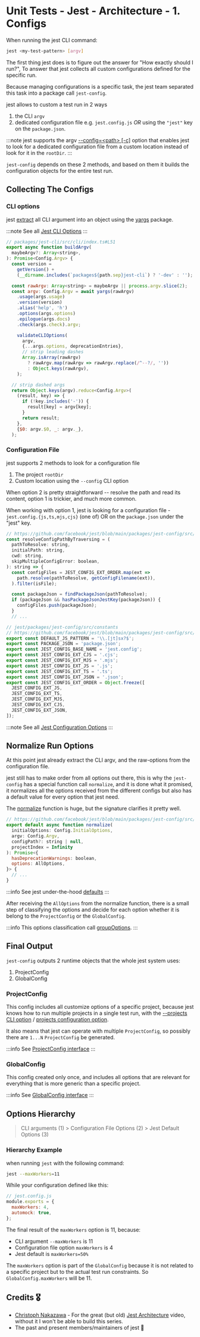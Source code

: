 # Unit Tests - Jest - Architecture - 1. Configs

When running the jest CLI command:

```bash
jest <my-test-pattern> [argv]

```

The first thing jest does is to figure out the answer for "How exactly should I run?", To answer that jest collects all custom configurations defined for the specific run.

Because managing configurations is a specific task, the jest team separated this task into a package call `jest-config`.

jest allows to custom a test run in 2 ways

1. the CLI `argv`
2. dedicated configuration file e.g. `jest.config.js` _OR_ using the `"jest"` key on the `package.json`.

:::note
jest supports the argv [--config=\<path\> [-c]](https://jestjs.io/docs/cli#--configpath) option
that enables jest to look for a dedicated configuration file from a custom location instead of look for it in the `rootDir`.
:::

`jest-config` depends on these 2 methods, and based on them it builds the configuration objects for the entire test run.

## Collecting The Configs

### CLI options

jest [extract](https://github.com/facebook/jest/blob/e21c5aba950f6019bbfde2f8233ac96d1fcaef42/packages/jest-cli/src/cli/index.ts#L51) all CLI argument into an object using the [yargs](https://github.com/yargs/yargs) package.

:::note
See all [Jest CLI Options](https://jestjs.io/docs/cli)
:::

```js
// packages/jest-cli/src/cli/index.ts#L51
export async function buildArgv(
  maybeArgv?: Array<string>,
): Promise<Config.Argv> {
  const version =
    getVersion() +
    (__dirname.includes(`packages${path.sep}jest-cli`) ? '-dev' : '');

  const rawArgv: Array<string> = maybeArgv || process.argv.slice(2);
  const argv: Config.Argv = await yargs(rawArgv)
    .usage(args.usage)
    .version(version)
    .alias('help', 'h')
    .options(args.options)
    .epilogue(args.docs)
    .check(args.check).argv;

    validateCLIOptions(
      argv,
      {...args.options, deprecationEntries},
      // strip leading dashes
      Array.isArray(rawArgv)
        ? rawArgv.map(rawArgv => rawArgv.replace(/^--?/, ''))
        : Object.keys(rawArgv),
    );

  // strip dashed args
  return Object.keys(argv).reduce<Config.Argv>(
    (result, key) => {
      if (!key.includes('-')) {
        result[key] = argv[key];
      }
      return result;
    },
    {$0: argv.$0, _: argv._},
  );
```

### Configuration File

jest supports 2 methods to look for a configuration file

1. The project `rootDir`
2. Custom location using the `--config` CLI option

When option 2 is pretty straightforward -- resolve the path and read its content, option 1 is trickier, and much more common.

When working with option 1, jest is looking for a configuration file - `jest.config.{js,ts,mjs,cjs}` (one of) OR on the `package.json` under the "jest" key.

```js
// https://github.com/facebook/jest/blob/main/packages/jest-config/src/resolveConfigPath.ts#L67
const resolveConfigPathByTraversing = (
  pathToResolve: string,
  initialPath: string,
  cwd: string,
  skipMultipleConfigError: boolean,
): string => {
  const configFiles = JEST_CONFIG_EXT_ORDER.map(ext =>
    path.resolve(pathToResolve, getConfigFilename(ext)),
  ).filter(isFile);

  const packageJson = findPackageJson(pathToResolve);
  if (packageJson && hasPackageJsonJestKey(packageJson)) {
    configFiles.push(packageJson);
  }
  // ...

// jest/packages/jest-config/src/constants
// https://github.com/facebook/jest/blob/main/packages/jest-config/src/constants.ts
export const DEFAULT_JS_PATTERN = '\\.[jt]sx?$';
export const PACKAGE_JSON = 'package.json';
export const JEST_CONFIG_BASE_NAME = 'jest.config';
export const JEST_CONFIG_EXT_CJS = '.cjs';
export const JEST_CONFIG_EXT_MJS = '.mjs';
export const JEST_CONFIG_EXT_JS = '.js';
export const JEST_CONFIG_EXT_TS = '.ts';
export const JEST_CONFIG_EXT_JSON = '.json';
export const JEST_CONFIG_EXT_ORDER = Object.freeze([
  JEST_CONFIG_EXT_JS,
  JEST_CONFIG_EXT_TS,
  JEST_CONFIG_EXT_MJS,
  JEST_CONFIG_EXT_CJS,
  JEST_CONFIG_EXT_JSON,
]);
```

:::note
See all [Jest Configuration Options](https://jestjs.io/docs/configuration)
:::

## Normalize Run Options

At this point jest already extract the CLI argv, and the raw-options from the configuration file.

jest still has to make order from all options out there, this is why the `jest-config` has a special function call `normalize`, and it is done what it promised, it normalizes all the options received from the different configs but also has a default value for every option that jest need.

The [normalize](https://github.com/facebook/jest/blob/main/packages/jest-config/src/normalize.ts#L485) function is huge, but the signature clarifies it pretty well.

```js
// https://github.com/facebook/jest/blob/main/packages/jest-config/src/normalize.ts#L485
export default async function normalize(
  initialOptions: Config.InitialOptions,
  argv: Config.Argv,
  configPath?: string | null,
  projectIndex = Infinity
): Promise<{
  hasDeprecationWarnings: boolean,
  options: AllOptions,
}> {
  // ...
}
```

:::info
See jest under-the-hood [defaults](https://github.com/facebook/jest/blob/main/packages/jest-config/src/Defaults.ts)
:::

After receiving the `AllOptions` from the normalize function, there is a small step of classifying the options and decide for each option whether it is belong to the `ProjectConfig` or the `GlobalConfig`.

:::info
This options classification call [groupOptions](https://github.com/facebook/jest/blob/main/packages/jest-config/src/index.ts#L110).
:::

## Final Output

`jest-config` outputs 2 runtime objects that the whole jest system uses:

1. ProjectConfig
2. GlobalConfig

### ProjectConfig

This config includes all customize options of a specific project, because jest knows how to run multiple projects in a single test run, with the [--projects CLI option](https://jestjs.io/docs/cli#--projects-path1--pathn) / [projects configuration option](https://jestjs.io/docs/configuration#projects-arraystring--projectconfig).

It also means that jest can operate with multiple `ProjectConfig`, so possibly there are `1...N` `ProjectConfig` be generated.

:::info
See [ProjectConfig interface](https://github.com/facebook/jest/blob/main/packages/jest-types/src/Config.ts#L421)
:::

### GlobalConfig

This config created only once, and includes all options that are relevant for everything that is more generic than a specific project.

:::info
See [GlobalConfig interface](https://github.com/facebook/jest/blob/main/packages/jest-types/src/Config.ts#357)
:::

## Options Hierarchy

> CLI arguments (1) > Configuration File Options (2) > Jest Default Options (3)

### Hierarchy Example

when running `jest` with the following command:

```bash
jest --maxWorkers=11
```

While your configuration defined like this:

```js
// jest.config.js
module.exports = {
  maxWorkers: 4,
  automock: true,
};
```

The final result of the `maxWorkers` option is 11, because:

- CLI argument `--maxWorkers` is 11
- Configuration file option `maxWorkers` is 4
- Jest default is `maxWorkers=50%`

The `maxWorkers` option is part of the `GlobalConfig` because it is not related to a specific project but to the actual test run constraints.
So `GlobalConfig.maxWorkers` will be 11.

## Credits 🎖️

- [Christoph Nakazawa](https://twitter.com/cpojer) - For the great (but old) [Jest Architecture](https://youtu.be/3YDiloj8_d0) video, without it I won't be able to build this series.
- The past and present members/maintainers of jest 🙏
